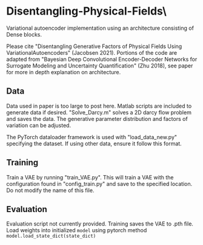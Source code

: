 # Disentangling-Physical-Fields\


Variational autoencoder implementation using an architecture consisting of Dense blocks. 

Please cite "Disentangling Generative Factors of Physical Fields Using VariationalAutoencoders" (Jacobsen 2021). Portions of the code are adapted from "Bayesian Deep Convolutional Encoder-Decoder Networks for Surrogate Modeling and Uncertainty Quantification" (Zhu 2018), see paper for more in depth explanation on architecture.

## Data

Data used in paper is too large to post here. Matlab scripts are included to generate data if desired. "Solve_Darcy.m" solves a 2D darcy flow problem and saves the data. The generative parameter distribution and factors of variation can be adjusted.

The PyTorch dataloader framework is used with "load_data_new.py" specifying the dataset. If using other data, ensure it follow this format.

## Training

Train a VAE by running "train_VAE.py". This will train a VAE with the configuration found in "config_train.py" and save to the specified location. Do not modify the name of this file. 

## Evaluation

Evaluation script not currently provided. Training saves the VAE to .pth file. Load weights into initialized `model` using pytorch method `model.load_state_dict(state_dict)`
